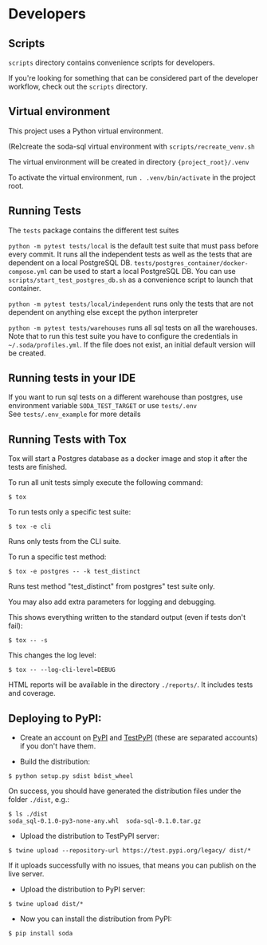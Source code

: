 # Developers

## Scripts

`scripts` directory contains convenience scripts for developers.

If you're looking for something that can be considered part of the developer workflow,
check out the `scripts` directory. 

## Virtual environment

This project uses a Python virtual environment.

(Re)create the soda-sql virtual environment with `scripts/recreate_venv.sh`

The virtual environment will be created in directory `{project_root}/.venv`

To activate the virtual environment, run `. .venv/bin/activate` in the project root. 

## Running Tests

The `tests` package contains the different test suites

`python -m pytest tests/local` is the default test suite that must pass before every commit.  It 
runs all the independent tests as well as the tests that are dependent on a local PostgreSQL 
DB.  `tests/postgres_container/docker-compose.yml` can be used to start a local PostgreSQL DB.  You 
can use `scripts/start_test_postgres_db.sh` as a convenience script to launch that container.

`python -m pytest tests/local/independent` runs only the tests that are not dependent 
on anything else except the python interpreter

`python -m pytest tests/warehouses` runs all sql tests on all the warehouses.  Note that to 
run this test suite you have to configure the credentials in `~/.soda/profiles.yml`.  If 
the file does not exist, an initial default version will be created.

## Running tests in your IDE

If you want to run sql tests on a different warehouse than postgres, use 
environment variable `SODA_TEST_TARGET` or use `tests/.env`  
See `tests/.env_example` for more details

## Running Tests with Tox

Tox will start a Postgres database as a docker image and stop it after the tests are finished.

To run all unit tests simply execute the following command:

```
$ tox
```

To run tests only a specific test suite:

```
$ tox -e cli
```

Runs only tests from the CLI suite.

To run a specific test method:

```
$ tox -e postgres -- -k test_distinct
```

Runs test method "test_distinct" from postgres" test suite only.

You may also add extra parameters for logging and debugging. 

This shows everything written to the standard output (even if tests don't fail):

```
$ tox -- -s
```

This changes the log level:

```
$ tox -- --log-cli-level=DEBUG
```

HTML reports will be available in the directory `./reports/`. It includes tests and coverage.

## Deploying to PyPI:

- Create an account on [PyPI](https://pypi.org/) and [TestPyPI](https://test.pypi.org/) (these are separated accounts) if you don't have them.

- Build the distribution:

```
$ python setup.py sdist bdist_wheel
```

On success, you should have generated the distribution files under the folder `./dist`, e.g.:

```
$ ls ./dist
soda_sql-0.1.0-py3-none-any.whl  soda-sql-0.1.0.tar.gz
```

- Upload the distribution to TestPyPI server:

```
$ twine upload --repository-url https://test.pypi.org/legacy/ dist/*
```

If it uploads successfully with no issues, that means you can publish on the live server.

- Upload the distribution to PyPI server:

```
$ twine upload dist/*

```

- Now you can install the distribution from PyPI:

```
$ pip install soda
```

